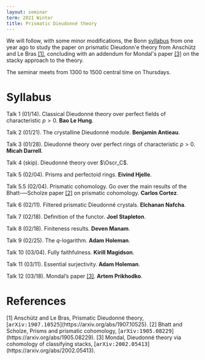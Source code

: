 ```yaml
---
layout: seminar
term: 2021 Winter
title: Prismatic Dieudonné theory
---
```

<div style="display:none">
$
\newcommand\A{\mathrm{A}}
\newcommand\C{\mathrm{C}}
\newcommand\D{\mathrm{D}}
\newcommand\E{\mathrm{E}}
\newcommand\F{\mathrm{F}}
\newcommand\G{\mathrm{G}}
\newcommand\H{\mathrm{H}}
\newcommand\h{\mathrm{h}}
\newcommand\K{\mathrm{K}}
\newcommand\L{\mathrm{L}}
\newcommand\M{\mathrm{M}}
\newcommand\t{\mathrm{t}}
\newcommand{\bA}{\mathbf{A}}
\newcommand{\bG}{\mathbf{G}}
\newcommand{\bH}{\mathbf{H}}
\newcommand{\bT}{\mathbf{T}}
\newcommand{\bW}{\mathbf{W}}
\newcommand{\Gm}{\bG_m}
\newcommand\Ascr{\mathcal{A}}
\newcommand\Cscr{\mathcal{C}}
\newcommand\Dscr{\mathcal{D}}
\newcommand\Escr{\mathcal{E}}
\newcommand\Kscr{\mathcal{K}}
\newcommand\Lscr{\mathcal{L}}
\newcommand\Oscr{\mathcal{O}}
\newcommand\Perfscr{\mathcal{P}\mathrm{erf}}
\newcommand\Acscr{\mathcal{A}\mathrm{c}}
\newcommand\heart{\heartsuit}
\newcommand\cn{\mathrm{cn}}
\newcommand\op{\mathrm{op}}
\newcommand\gr{\mathrm{gr}}
\newcommand\Gr{\mathrm{Gr}}
\newcommand\fil{\mathrm{fil}}
\newcommand\Ho{\mathrm{Ho}}
\newcommand\dR{\mathrm{dR}}
\newcommand\HH{\mathrm{HH}}
\newcommand\HC{\mathrm{HC}}
\newcommand\HP{\mathrm{HP}}
\newcommand\TC{\mathrm{TC}}
\newcommand{\bMap}{\mathbf{Map}}
\newcommand{\End}{\mathrm{End}}
\newcommand{\Mod}{\mathrm{Mod}}
\newcommand{\coMod}{\mathrm{coMod}}
\newcommand{\Fun}{\mathrm{Fun}}
\newcommand{\bMap}{\mathbf{Map}}
\newcommand\bE{\mathbf{E}}
\newcommand\bZ{\mathbf{Z}}
\newcommand\bAM{\mathbf{AM}}
\newcommand\bLM{\mathbf{LM}}
\newcommand\Spec{\mathrm{Spec}}
\newcommand\CAlg{\mathrm{CAlg}}
\newcommand\aCAlg{\mathfrak{a}\CAlg}
\newcommand\dCAlg{\mathfrak{d}\CAlg}
$
</div>

We will follow, with some minor modifications, the Bonn
[syllabus](https://www.math.uni-bonn.de/people/scholze/ARGOS_WS1920.pdf) from one year ago to study the paper on
prismatic Dieudonn\'e theory from Anschütz and Le Bras [\[1\]](#alb), concluding with an addendum for
Mondal's paper [\[3\]](#mondal) on the stacky approach to the theory.

The seminar meets from 1300 to 1500 central time on Thursdays.

# Syllabus

Talk 1 (01/14). Classical Dieudonné theory over perfect fields of characteristic $p>0$. **Bao Le Hung**.

Talk 2 (01/21). The crystalline Dieudonné module. **Benjamin Antieau**.

Talk 3 (01/28). Dieudonné theory over perfect rings of characteristic $p>0$.
**Micah Darrell**.

Talk 4 (skip). Dieudonné theory over $\Oscr_C$.

Talk 5 (02/04). Prisms and perfectoid rings. **Eivind Hjelle**.

Talk 5.5 (02/04). Prismatic cohomology. Go over the main results of the Bhatt-—Scholze paper [\[2\]](#bs) on prismatic cohomology. **Carlos Cortez**.

Talk 6 (02/11). Filtered prismatic Dieudonné crystals. **Elchanan Nafcha**.

Talk 7 (02/18). Definition of the functor. **Joel Stapleton**.

Talk 8 (02/18). Finiteness results. **Deven Manam**.

Talk 9 (02/25). The $q$-logarithm. **Adam Holeman**.

Talk 10 (03/04). Fully faithfulness. **Kirill Magidson**.

Talk 11 (03/11). Essential surjectivity. **Adam Holeman**.

Talk 12 (03/18). Mondal’s paper [\[3\]](#mondal). **Artem Prikhodko**.

# References


<span id="alb">
[1] Anschütz and Le Bras, Prismatic Dieudonné theory, [<tt>arXiv:1907.10525</tt>](https://arxiv.org/abs/1907.10525).
</span>

<span id="bs">
[2] Bhatt and Scholze, Prisms and prismatic cohomology,
    [<tt>arXiv:1905.08229</tt>](https://arxiv.org/abs/1905.08229).
</span>

<span id="mondal">
[3] Mondal, Dieudonné theory via cohomology of classifying stacks,
[<tt>arXiv:2002.05413</tt>](https://arxiv.org/abs/2002.05413).
</span>

<!--
<span id="tv-simpliciales">
[9] Toën, Vezzosi, *Algèbres simpliciales S1-équivariantes, théorie de de Rham et théorèmes HKR multiplicatifs*,
Compos. Math. **147** (2011), no. 6, 1979–2000.
</span>
-->


